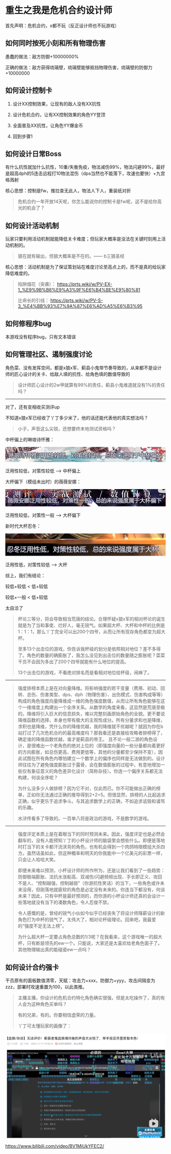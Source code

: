# 重生之我是危机合约设计师

首先声明：危机合约，x都不玩（反正设计师也不玩游戏）

## 如何同时按死小刻和所有物理伤害

愚蠢的做法：敌方防御+10000000%

正确的做法：敌方获得琉璃壁，琉璃壁能够抵挡物理伤害，琉璃壁的防御力+10000000

## 如何设计控制卡

1. 设计XX控制效果，让现有的敌人没有XX抗性

2. 设计危机合约，让有XX控制效果的角色YY登顶

3. 全面普及XX抗性，让角色YY爆金币

4. 回到步骤1

## 如何设计日常Boss

有什么抗性就加什么抗性，10重/失衡免疫，物法减伤99%，物法闪避99%，最好是超高dph的5连击远程打10物法混伤（dps当然也不能落下，攻速也要快）+九宫格溅射

核心思想：控制是fw，推拉查无此人，物法人下人，重装纸对折

> 危机合约一年开放14天呢，你怎么能说你的控制卡是fw呢，这不是给你高光的机会了？

## 如何设计活动机制

玩家只要利用活动机制就能降低关卡难度；但玩家大概率是没法在关键时刻用上活动机制的。

> 狼在就有输出，但狼大概率是不在的。—— b三狼圣经

核心思想：活动机制是为了保证策划站在难度讨论至高点上的，而不是真的给玩家降低难度的。

> 陷阱烟花（突袭）：
https://prts.wiki/w/PV-EX-1_%E9%9B%B6%E9%A3%9F%E6%B4%BE%E9%80%81
> 
> 比命长的引线：
https://prts.wiki/w/PV-S-3_%E4%BB%93%E7%9A%87%E6%AD%A5%E6%B3%95




## 如何修程序bug

本游戏没有程序bug，只有文本错误

## 如何管理社区、遏制强度讨论

角色菜、没有发挥空间，都是x狼x军、蓟县小鬼带节奏导致的，从来都不是设计师的匠心设计的关卡、给敌人填的抗性、给角色填的数值导致的

> 设计师匠心设计的2w甲就算有99%的责任，蓟县小鬼难道就没有1%的责任吗？

---

对了，还有变相收买测评up

不知道x狼x军已经收了丫丁多少米了，他的话还能代表他的真实想法吗？

> 小子，声音这么尖锐，还想要终末地测试资格吗？

中杯偏上的琳琅诗怀雅：

![1](img/1.png)

泛用性较低，对策性较低 ——> 中杯偏上

大杯偏下（模组未出时）的薇薇安娜：

![2](img/2.png)

泛用性较低，对策性一般 ——> 大杯偏下

新时代大杯忍冬：

![3](img/3.png)

泛用性低，对策性较低 ——> 大杯

综上，我们有结论：

较低+较低 < 低+较低

较低+一般 < 低+较低


太自洽了

> 杯论三等分，将会导致相当荒唐的结论。合理怀疑x狼x军的相对杯论的诞生就是为了当和事佬、烂好人，毫无锐气。如果超大杯、大杯和中杯的比例是1：1：1，那么丫丁完全可以出200个四爷，从而让所有现存角色都变为超大杯。
>
> 至多13个出击位的游戏，你告诉我杯级的划分是依照相对地位？差不多得了。角色的数量的确膨胀了，我怎么没见到出击位的数量随之膨胀呢？菜菜干员不会因为多出了200个四爷就能有什么地位的提高。
>
> 13个出击位的游戏，不看绝对排名而是看相对地位给杯级，闹麻了。

---

> 强度排榜本质上是在对向量降维。将影响强度的若干变量（费用、初动、回转、总伤、伤害类型、dps、dph（物理伤害）、出伤模式、伤害构成等等）构成的角色强度向量降维成一维的角色强度数值，从而让所有角色能够在这个一维维度上构建出一个全序关系。从数学的角度来看，这显然是荒唐至极的。降维将引入巨大的信息损失，难以完整刻画原始角色的全貌。更不要说降维函数的选择，本身也带有极大的主观性成分。所有分量求和也是降维，求积也是降维，凭什么你的降维优越，我的降维就不优越呢？就因为你在b站打过了几次危机合约的最高难度吗？那我看还是直接给攻略者排榜得了，确定谁的降维函数优越，谁才是蓟县的帝王。
且不论一般二游的角色设计，是很难出一个老角色的绝对上位的（即强度向量的一些分量都向着更好的方向膨胀，如总伤更高、费用更低等，其他的分量都至少保持不变），因此试图在所有角色内哪怕建立一个数学上的偏序也同样是无法做到的。设计师往往为了避免强度膨胀过于露骨，会在数值膨胀的过程中，有意地增加一些仅有象征意义的角色差异化设计（简称杂技）。你连一个偏序关系都无法构建，何谈全序呢？
>
> 为什么没多少人做排榜？因为它不对，仅此而已。你不可能做出正确的榜单，正如你无法通过正确的推导得到2+2=5。但很显然，排榜的人比起追求正确，似乎更乐于追求争斗。与其追求数学上的正确，不如追求诋毁和谩骂的乐趣。
>
> 水浒传看多了导致的。一百单八将是政治的游戏，不是数学的游戏。

---

> 强度评定本质上是在着眼当下的同时预测未来。因此，强度评定也是必然会翻车的，没有人能预知丫丁的小杯设计师的脑袋里会想些什么。即便是落地时打当下的关卡都汗流浃背的角色，也有机会得到一个肉鸽特限模组大杀四方。虽然话虽如此，但这种概率和明天的你我能中一个亿美元的彩票一样，只会让人哈哈大笑。
>
> 即便未来难以预测，小杯设计师的所作所为，还是让我们看到了一些趋势：防御极端膨胀、法抗水涨船高、双减伤/闪避频频出现、手长即正义、攻回不是人、“控制越强，控制越弱”（你游抗性笑话）的当下，一些角色或许未来没用，但刚落地就疲软的角色是必定没有未来的。你连当下都没有，何谈未来？因此，只有中杯是最好预测的，而你游的小杯设计师还真的会设计一些落地就没有当下的凑数角色，令人忍俊不禁。
>
> 令人感慨的是，曾经的锐气小伙如今似乎已经丧失了将设计师降薪设计的新角色打为中杯的锐气了。太伟大了，相对论杯级理论。回来吧，我最爱的“强度不足无法上榜”。
>
> 为什么超大杯一定要占角色总数的1/3呢？在我看来，这个游戏唯一的超大杯，只有断层领先的ew一个。只能说，大家还是太喜欢给老角色面子了。其他物理输出真的能碰瓷ew一点吗？

## 如何设计合约强卡

干员原有的面板数值清零，天赋：攻击力+xxx，防御力+yyy，攻击间隔变为zzz，部署时攻速重置为100，以此类推。

> 主播主播，你设计的危机合约特化角色确实很强，但是太吃操作了，真的有人会为这种角色买单吗？
>
> 有的兄弟，有的。你要相信虚荣的力量。
>
> 丫丁可太懂玩家的画像了：

![4](img/4.png)

https://www.bilibili.com/video/BV1MiUkYFEC2/

